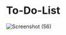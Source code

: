 # To-Do-List
![Screenshot (56)](https://user-images.githubusercontent.com/64732986/158848296-cf6446dd-56e5-4e6f-950b-825b95e667a6.png)
